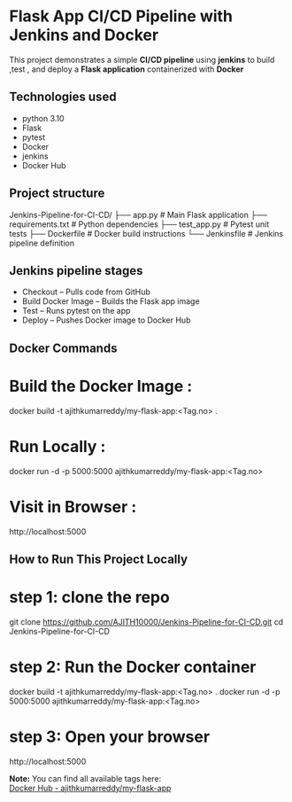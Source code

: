#  Flask App CI/CD Pipeline with Jenkins and Docker

This project demonstrates a simple  **CI/CD pipeline** using **jenkins** to build ,test , and deploy a **Flask application** containerized with **Docker**

## Technologies used

-   python 3.10
-   Flask 
-   pytest
-   Docker
-   jenkins 
-   Docker Hub 

## Project structure 

Jenkins-Pipeline-for-CI-CD/
├── app.py              # Main Flask application
├── requirements.txt    # Python dependencies
├── test_app.py         # Pytest unit tests
├── Dockerfile          # Docker build instructions
└── Jenkinsfile         # Jenkins pipeline definition


## Jenkins pipeline stages 

- Checkout – Pulls code from GitHub
- Build Docker Image – Builds the Flask app image
- Test – Runs pytest on the app
- Deploy – Pushes Docker image to Docker Hub

## Docker Commands

# Build the Docker Image :
docker build -t ajithkumarreddy/my-flask-app:<Tag.no> .

# Run Locally :
docker run -d -p 5000:5000 ajithkumarreddy/my-flask-app:<Tag.no>

# Visit in Browser :
http://localhost:5000

## How to Run This Project Locally

# step 1: clone the repo
git clone https://github.com/AJITH10000/Jenkins-Pipeline-for-CI-CD.git
cd Jenkins-Pipeline-for-CI-CD

# step 2: Run the Docker container
docker build -t ajithkumarreddy/my-flask-app:<Tag.no> .
docker run -d -p 5000:5000 ajithkumarreddy/my-flask-app:<Tag.no>

# step 3: Open your browser 
http://localhost:5000


**Note:** You can find all available tags here:  
[Docker Hub - ajithkumarreddy/my-flask-app](https://hub.docker.com/repository/docker/ajithkumarreddy/my-flask-app/tags)





